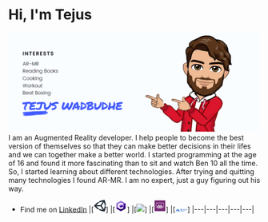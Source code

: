 # Hi, I'm Tejus 

<img src="https://github.com/TejusWadbudhe/TejusWadbudhe/blob/master/HeaderPic.png">
I am an Augmented Reality developer. I help people to become the best version of themselves so that they can make better decisions in their lifes and we can together make a better world. I started programming at the age of 16 and found it more fascinating than to sit and watch Ben 10 all the time. So, I started learning about different technologies. After trying and quitting many technologies I found AR-MR. I am no expert, just a guy figuring out his way.
<br>

- Find me on <a href="https://www.linkedin.com/in/tejusw/">LinkedIn</a>
|[<img src="https://github.com/TejusWadbudhe/TejusWadbudhe/blob/master/unity.png" width="24">] 
|[<img src="https://github.com/TejusWadbudhe/TejusWadbudhe/blob/master/c-logo-icon-18.png" width="24">] 
|[<img src="https://github.com/TejusWadbudhe/TejusWadbudhe/blob/master/arcore.png" width="24">] 
|[<img src="https://github.com/TejusWadbudhe/TejusWadbudhe/blob/master/powerapps.png" width="24">] 
|[<img src="https://github.com/TejusWadbudhe/TejusWadbudhe/blob/master/azure.png" width="24">] 
|---|---|---|---|---|

